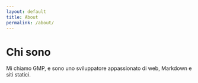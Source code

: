 ```yaml
---
layout: default
title: About
permalink: /about/
---
```


# Chi sono

Mi chiamo GMP, e sono uno sviluppatore appassionato di web, Markdown e siti statici.
